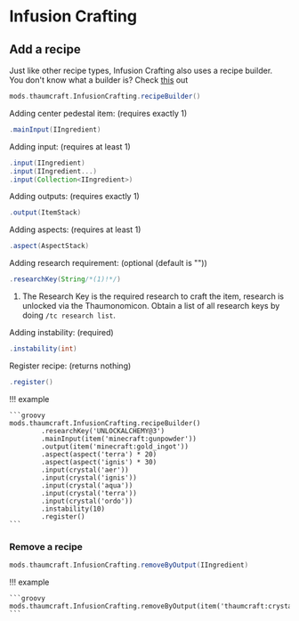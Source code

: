 # Infusion Crafting

## Add a recipe

Just like other recipe types, Infusion Crafting also uses a recipe builder. <br>
You don't know what a builder is? Check [this](https://groovyscript-docs.readthedocs.io/en/latest/groovy/builder/) out

```groovy
mods.thaumcraft.InfusionCrafting.recipeBuilder()
```

Adding center pedestal item: (requires exactly 1)

```groovy
.mainInput(IIngredient)
```

Adding input: (requires at least 1)

```groovy
.input(IIngredient)
.input(IIngredient...)
.input(Collection<IIngredient>)
```

Adding outputs: (requires exactly 1)

```groovy
.output(ItemStack)
```

Adding aspects: (requires at least 1)

```groovy
.aspect(AspectStack)
```

Adding research requirement: (optional (default is ""))

```groovy
.researchKey(String/*(1)!*/)
```

1. The Research Key is the required research to craft the item, research is unlocked via the Thaumonomicon. Obtain a list of all research keys by doing `/tc research list`.

Adding instability: (required)

```groovy
.instability(int)
```

Register recipe: (returns nothing)

```groovy
.register()
```

!!! example

    ```groovy
    mods.thaumcraft.InfusionCrafting.recipeBuilder()
            .researchKey('UNLOCKALCHEMY@3')
            .mainInput(item('minecraft:gunpowder'))
            .output(item('minecraft:gold_ingot'))
            .aspect(aspect('terra') * 20)
            .aspect(aspect('ignis') * 30)
            .input(crystal('aer'))
            .input(crystal('ignis'))
            .input(crystal('aqua'))
            .input(crystal('terra'))
            .input(crystal('ordo'))
            .instability(10)
            .register()
    ```

### Remove a recipe

```groovy
mods.thaumcraft.InfusionCrafting.removeByOutput(IIngredient)
```

!!! example

    ```groovy
    mods.thaumcraft.InfusionCrafting.removeByOutput(item('thaumcraft:crystal_terra'))
    ```
